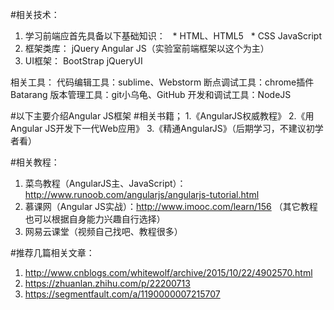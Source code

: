#相关技术：
1. 学习前端应首先具备以下基础知识：
   * HTML、HTML5
   * CSS
    JavaScript
2. 框架类库：
    jQuery
    Angular JS（实验室前端框架以这个为主）
3. UI框架：
    BootStrap
    jQueryUI

相关工具：
代码编辑工具：sublime、Webstorm
断点调试工具：chrome插件Batarang
版本管理工具：git小乌龟、GitHub
开发和调试工具：NodeJS

#以下主要介绍Angular JS框架
#相关书籍；
1.《AngularJS权威教程》
2.《用Angular JS开发下一代Web应用》
3.《精通AngularJS》（后期学习，不建议初学者看）

#相关教程：
1. 菜鸟教程（AngularJS主、JavaScript）：http://www.runoob.com/angularjs/angularjs-tutorial.html
2. 慕课网（Angular JS实战）：http://www.imooc.com/learn/156 （其它教程也可以根据自身能力兴趣自行选择）
3. 网易云课堂（视频自己找吧、教程很多）

#推荐几篇相关文章：
1. http://www.cnblogs.com/whitewolf/archive/2015/10/22/4902570.html
2. https://zhuanlan.zhihu.com/p/22200713
3. https://segmentfault.com/a/1190000007215707
